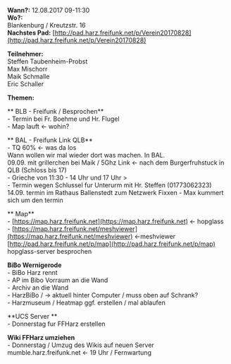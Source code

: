 **Wann?:** 12.08.2017 09-11:30  
**Wo?:**  
    Blankenburg / Kreutzstr. 16  
**Nachstes Pad:** [http://pad.harz.freifunk.net/p/Verein20170828](http://pad.harz.freifunk.net/p/Verein20170828)  
  
**Teilnehmer:**  
    Steffen Taubenheim-Probst   
    Max Mischorr  
    Maik Schmalle  
    Eric Schaller  
  
**Themen:**  
      
**    BLB - Freifunk / Besprochen**  
    \- Termin bei Fr. Boehme und Hr. Flugel  
    \- Map lauft &lt;\- wohin?  
      
**    BAL - Freifunk Link QLB**  
    \- TQ 60% &lt;\- was da los  
    Wann wollen wir mal wieder dort was machen. In BAL.  
        09.09. mit grillerchen bei Maik / 5Ghz Link &lt;\- nach dem Burgerfruhstuck in QLB (Schloss bis 17)  
        \- Grieche von 11:30 - 14 Uhr und 17 Uhr &gt;  
        \- Termin wegen Schlussel fur Unterurm mit Hr. Steffen (01773062323)  
    14.09. termin im Rathaus Ballenstedt zum Netzwerk Fixxen - Max kummert sich um den termin  
  
  
**    Map**  
    \- [https://map.harz.freifunk.net](https://map.harz.freifunk.net) &lt;\- hopglass  
    \- [https://map.harz.freifunk.net/meshviewer](https://map.harz.freifunk.net/meshviewer) &lt;-meshviewer  
    [http://pad.harz.freifunk.net/p/map](http://pad.harz.freifunk.net/p/map)  
    hopglass-server besprochen  
  
**BiBo Wernigerode**  
\- BiBo Harz rennt  
\- AP im Bibo Vorraum an die Wand  
\- Archiv an die Wand  
\- HarzBiBo / -&gt; aktuell hinter Computer / muss oben auf Schrank?  
\- Harzmuseum / Heatmap ggf. erstellen / mal ablaufen  
  
**UCS Server **  
\- Donnerstag fur FFHarz erstellen  
  
**Wiki FFHarz umziehen**  
\- Donnerstag / Umzug des Wikis auf neuen Server  
mumble.harz.freifunk.net &lt;\- 19 Uhr / Fernwartung  
  

